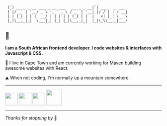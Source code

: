 ```
  _                                     _
 (_) __ _ _ __ ___ _ __ ___   __ _ _ __| | ___   _ ___
 | |/ _` | '__/ _ \ '_ ` _ \ / _` | '__| |/ / | | / __|
 | | (_| | | |  __/ | | | | | (_| | |  |   <| |_| \__ \
 |_|\__,_|_|  \___|_| |_| |_|\__,_|_|  |_|\_\\__,_|___/

```

## 👋

**I am a South African frontend developer. I code websites & interfaces with Javascript & CSS.**

🌊 I live in Cape Town and am currently working for [Maven](https://maven.one/) building awesome websites with React.

⛰️ When not coding, I'm normally up a mountain somewhere.

---

[<img height="40" src="https://img.shields.io/badge/-transparent?style=flat-square&logo=twitter">](https://twitter.com/iaremarkus)
[<img height="40" src="https://img.shields.io/badge/-transparent?style=flat-square&logo=instagram">](https://instagram.com/iaremarkuspics)
[<img height="40" src="https://img.shields.io/badge/-transparent?style=flat-square&logo=github&logoColor=000">](https://github.com/iaremarkus)
[<img height="50" src="https://img.shields.io/badge/-transparent?style=flat-square&logo=dev.to&logoColor=1a2634">](https://dev.to/markbloomfield)

---

_Thanks for stopping by_ 🖤
